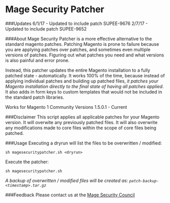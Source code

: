 # Mage Security Patcher

###Updates
6/1/17 - Updated to include patch SUPEE-9676
2/7/17 - Updated to include patch SUPEE-9652

###About
Mage Security Patcher is a more effective alternative to the standard magento patches. Patching Magento is prone to failure because you are applying patches over patches, and sometimes even multiple versions of patches.  Figuring out what patches you need and what versions is also painful and error prone.

Instead, this patcher updates the entire Magento installation to a fully patched state - automatically.  It works 100% of the time, because instead of applying individual patches and building up patched files, *it patches your Magento installation directly to the final state of having all patches applied*. It also adds in form keys to custom templates that would not be included in the standard patch libraries.

Works for Magento 1 Community Versions 1.5.0.1 - Current

###Disclaimer
This script applies all applicable patches for your Magento version. It will overwite any previously patched files.  It will also overwrite any modifications made to core files within the scope of core files being patched.

###Usage
Executing a dryrun will list the files to be overwritten / modified:

`sh magesecuritypatcher.sh <dryrun>`

Execute the patcher:

`sh magesecuritypatcher.sh`

*A backup of overwritten / modified files will be created as:
`patch-backup-<timestamp>.tar.gz`*

###Feedback
Please contact us at the [Mage Security Council](https://magesec.org/contact)
